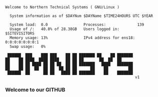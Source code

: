 ```
Welcome to Northern Technical Systems ( GNU/Linux )

  System information as of $DAYNum $DAYName $TIME24HOURS UTC $YEAR

  System load:  0.0                Processes:              139
  Usage of /:   40.8% of 28.38GB   Users logged in:        $SITEVISITORS
  Memory usage: 13%                IPv4 address for ens18: 0:0:0:0:0:0:0:1
  Swap usage:   0%

 ██████  ███    ███ ███    ██ ██ ███████ ██    ██ ███████ 
██    ██ ████  ████ ████   ██ ██ ██       ██  ██  ██      
██    ██ ██ ████ ██ ██ ██  ██ ██ ███████   ████   ███████ 
██    ██ ██  ██  ██ ██  ██ ██ ██      ██    ██         ██ 
 ██████  ██      ██ ██   ████ ██ ███████    ██    ███████ 
                                                          v1 
```
### Welcome to our GITHUB

<!--
**omnisophia/omnisophia** is a ✨ _special_ ✨ repository because its `README.md` (this file) appears on your GitHub profile.

Here are some ideas to get you started:

- 🔭 I’m currently working on ...
- 🌱 I’m currently learning ...
- 👯 I’m looking to collaborate on ...
- 🤔 I’m looking for help with ...
- 💬 Ask me about ...
- 📫 How to reach me: ...
- 😄 Pronouns: ...
- ⚡ Fun fact: ...
-->
